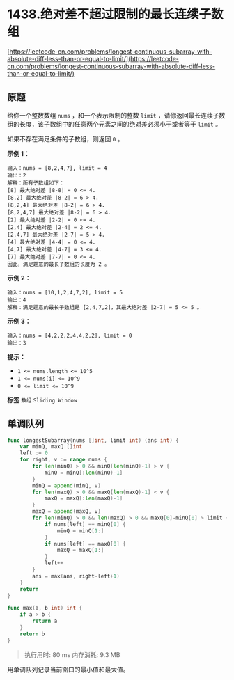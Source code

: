 # 1438.绝对差不超过限制的最长连续子数组
[https://leetcode-cn.com/problems/longest-continuous-subarray-with-absolute-diff-less-than-or-equal-to-limit/](https://leetcode-cn.com/problems/longest-continuous-subarray-with-absolute-diff-less-than-or-equal-to-limit/) 
## 原题
给你一个整数数组 `nums` ，和一个表示限制的整数 `limit` ，请你返回最长连续子数组的长度，该子数组中的任意两个元素之间的绝对差必须小于或者等于 `limit` *。* 

如果不存在满足条件的子数组，则返回 `0` 。

 

 **示例 1：** 

```
输入：nums = [8,2,4,7], limit = 4
输出：2 
解释：所有子数组如下：
[8] 最大绝对差 |8-8| = 0 <= 4.
[8,2] 最大绝对差 |8-2| = 6 > 4. 
[8,2,4] 最大绝对差 |8-2| = 6 > 4.
[8,2,4,7] 最大绝对差 |8-2| = 6 > 4.
[2] 最大绝对差 |2-2| = 0 <= 4.
[2,4] 最大绝对差 |2-4| = 2 <= 4.
[2,4,7] 最大绝对差 |2-7| = 5 > 4.
[4] 最大绝对差 |4-4| = 0 <= 4.
[4,7] 最大绝对差 |4-7| = 3 <= 4.
[7] 最大绝对差 |7-7| = 0 <= 4. 
因此，满足题意的最长子数组的长度为 2 。

```
 **示例 2：** 

```
输入：nums = [10,1,2,4,7,2], limit = 5
输出：4 
解释：满足题意的最长子数组是 [2,4,7,2]，其最大绝对差 |2-7| = 5 <= 5 。

```
 **示例 3：** 

```
输入：nums = [4,2,2,2,4,4,2,2], limit = 0
输出：3

```
 

 **提示：** 
-  `1 <= nums.length <= 10^5` 
-  `1 <= nums[i] <= 10^9` 
-  `0 <= limit <= 10^9` 
 
**标签**
`数组` `Sliding Window` 


## 单调队列
```go
func longestSubarray(nums []int, limit int) (ans int) {
	var minQ, maxQ []int
	left := 0
	for right, v := range nums {
		for len(minQ) > 0 && minQ[len(minQ)-1] > v {
			minQ = minQ[:len(minQ)-1]
		}
		minQ = append(minQ, v)
		for len(maxQ) > 0 && maxQ[len(maxQ)-1] < v {
			maxQ = maxQ[:len(maxQ)-1]
		}
		maxQ = append(maxQ, v)
		for len(minQ) > 0 && len(maxQ) > 0 && maxQ[0]-minQ[0] > limit {
			if nums[left] == minQ[0] {
				minQ = minQ[1:]
			}
			if nums[left] == maxQ[0] {
				maxQ = maxQ[1:]
			}
			left++
		}
		ans = max(ans, right-left+1)
	}
	return
}

func max(a, b int) int {
	if a > b {
		return a
	}
	return b
}
```
>执行用时: 80 ms
内存消耗: 9.3 MB

用单调队列记录当前窗口的最小值和最大值。
